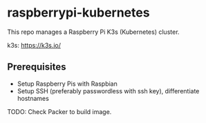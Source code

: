 # raspberrypi-kubernetes
This repo manages a Raspberry Pi K3s (Kubernetes) cluster. 

k3s: https://k3s.io/

## Prerequisites
- Setup Raspberry Pis with Raspbian
- Setup SSH (preferably passwordless with ssh key), differentiate hostnames


TODO: Check Packer to build image.